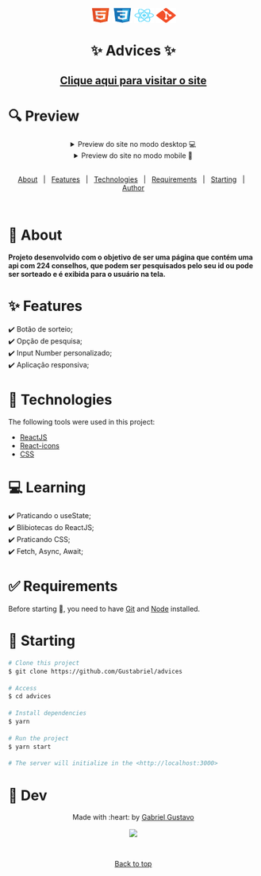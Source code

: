 &#xa0;
<div style="display: inline_block" align="center"><br>
  <img align="center" alt="GG-HTML" height="30" width="40" src="https://raw.githubusercontent.com/devicons/devicon/master/icons/html5/html5-original.svg">
  <img align="center" alt="GG-CSS" height="30" width="40" src="https://raw.githubusercontent.com/devicons/devicon/master/icons/css3/css3-original.svg">
  <img align="center" alt="GG-REACT" height="30" width="40" src="https://raw.githubusercontent.com/devicons/devicon/master/icons/react/react-original.svg">
  <img align="center" alt="GG-Git" height="30" width="40" src="https://raw.githubusercontent.com/devicons/devicon/master/icons/git/git-original.svg">
</div>

<h1 align="center">&#x2728 Advices &#x2728</h1>

## <a target="_blank" href="https://magnificent-gumdrop-9552ad.netlify.app/"  ><p align="center">Clique aqui para visitar o site<p></a>
</div>



# :mag: Preview


<details close align="center">
  <summary> 
     Preview do site no modo desktop 💻
  </summary>
   <h1 style="margin: auto">
   <img src="design/desktop-preview.png">
   </h1>
</details>

<details close align="center">
  <summary> 
     Preview do site no modo mobile 📱
  </summary>
   <h1 style="margin: auto">
   <img src="design/mobile-preview.png">
   </h1>
</details>

<br>
<p align="center">
  <a href="#dart-about">About</a> &#xa0; | &#xa0; 
  <a href="#sparkles-features">Features</a> &#xa0; | &#xa0;
  <a href="#rocket-technologies">Technologies</a> &#xa0; | &#xa0;
  <a href="#white_check_mark-requirements">Requirements</a> &#xa0; | &#xa0;
  <a href="#checkered_flag-starting">Starting</a> &#xa0; | &#xa0;
  <a href="https://github.com/Gustabriel" target="_blank">Author</a>
</p>

<br>

# :dart: About #

####  Projeto desenvolvido com o objetivo de ser uma página que contém uma api com 224 conselhos, que podem ser pesquisados pelo seu id ou pode ser sorteado e é exibida para o usuário na tela.

# :sparkles: Features #

:heavy_check_mark: Botão de sorteio;\
:heavy_check_mark: Opção de pesquisa;\
:heavy_check_mark: Input Number personalizado;\
:heavy_check_mark: Aplicação responsiva;


# :rocket: Technologies #

The following tools were used in this project:

- [ReactJS](https://pt-br.reactjs.org/)
- [React-icons](https://react-icons.github.io/react-icons/)
- [CSS](https://www.w3schools.com/css/default.asp)

# :computer: Learning #

:heavy_check_mark: Praticando o useState;\
:heavy_check_mark: Blibiotecas do ReactJS;\
:heavy_check_mark: Praticando CSS;\
:heavy_check_mark: Fetch, Async, Await;

# :white_check_mark: Requirements #

Before starting :checkered_flag:, you need to have [Git](https://git-scm.com) and [Node](https://nodejs.org/en/) installed.

# :checkered_flag: Starting #

```bash
# Clone this project
$ git clone https://github.com/Gustabriel/advices

# Access
$ cd advices

# Install dependencies
$ yarn

# Run the project
$ yarn start

# The server will initialize in the <http://localhost:3000>
```

# :memo: Dev #

<p align="center"> Made with :heart: by <a href="https://github.com/Gustabriel" target="_blank">Gabriel Gustavo</a></p>

<p align="center"><img src="https://avatars.githubusercontent.com/u/85717855?s=400&u=eb9eb69d2a588aaf51b2a2ec45bb9081f8eceadf&v=4" width="250px" align="center"></p>



&#xa0;

<p  align="center" ><a href="#top">Back to top</a></p>
